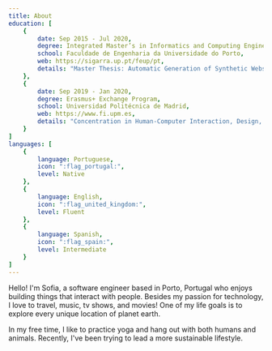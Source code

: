 ```yaml
---
title: About
education: [
    {
        date: Sep 2015 - Jul 2020,
        degree: Integrated Master’s in Informatics and Computing Engineering,
        school: Faculdade de Engenharia da Universidade do Porto,
        web: https://sigarra.up.pt/feup/pt,
        details: "Master Thesis: Automatic Generation of Synthetic Website Wireframe Datasets from Source Code."
    },
    {
        date: Sep 2019 - Jan 2020,
        degree: Erasmus+ Exchange Program,
        school: Universidad Politécnica de Madrid,
        web: https://www.fi.upm.es,
        details: "Concentration in Human-Computer Interaction, Design, and Software Engineering."
    }
]
languages: [
    {
        language: Portuguese,
        icon: ":flag_portugal:",
        level: Native
    },
    {
        language: English,
        icon: ":flag_united_kingdom:",
        level: Fluent
    },
    {
        language: Spanish,
        icon: ":flag_spain:",
        level: Intermediate
    }
]
---
```


Hello! I'm Sofia, a software engineer based in Porto, Portugal who enjoys building things that interact with people. Besides my passion for technology, I love to travel, music, tv shows, and movies! One of my life goals is to explore every unique location of planet earth.

In my free time, I like to practice yoga and hang out with both humans and animals. Recently, I've been trying to lead a more sustainable lifestyle.
